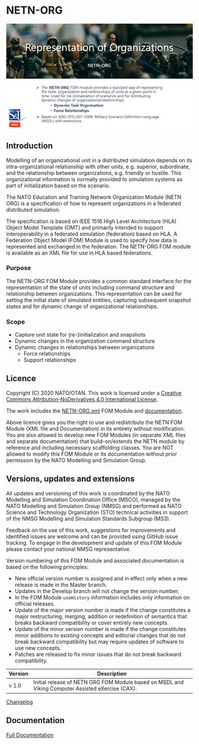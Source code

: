 # NETN-ORG

![overview](./images/overview.png)


## Introduction

Modelling of an organizational unit in a distributed simulation depends on its intra-organizational relationship with other units, e.g. superior, subordinate, and the relationship between organizations, e.g. friendly or hostile. This organizational information is normally provided to simulation systems as part of initialization based on the scenario.

The NATO Education and Training Network Organization Module (NETN ORG) is a specification of how to represent organizations in a federated distributed simulation.

The specification is based on IEEE 1516 High Level Architecture (HLA) Object Model Template (OMT) and primarily intended to support interoperability in a federated simulation (federation) based on HLA. A Federation Object Model (FOM) Module is used to specify how data is represented and exchanged in the federation. The NETN-ORG FOM module is available as an XML file for use in HLA based federations.

### Purpose

The NETN-ORG FOM Module provides a common standard interface for the representation of the state of units including command structure and relationship between organizations. This representation can be used for setting the initial state of simulated entities, capturing subsequent snapshot states and for dynamic change of organizational relationships.

### Scope

- Capture unit state for (re-)initialization and snapshots
- Dynamic changes in the organization command structure
- Dynamic changes in relationships between organizations
  - Force relationships
  - Support relationships

## Licence

Copyright (C) 2020 NATO/OTAN.
This work is licensed under a [Creative Commons Attribution-NoDerivatives 4.0 International License](LICENCE.md). 

The work includes the [NETN-ORG.xml](NETN-ORG.xml) FOM Module and [documentation](NETN-ORG.md).

Above licence gives you the right to use and redistribute the NETN FOM Module (XML file and Documentation) in its entirety without modification. You are also allowed to develop new FOM Modules (in separate XML files and separate documentation) that build-on/extends the NETN module by reference and including necessary scaffolding classes. You are NOT allowed to modify this FOM Module or its documentation without prior permission by the NATO Modelling and Simulation Group. 

## Versions, updates and extensions

All updates and versioning of this work is coordinated by the NATO Modelling and Simulation Coordination Office (MSCO), managed by the NATO Modelling and Simulation Group (NMSG) and performed as NATO Science and Technology Organization (STO) technical activities in support of the NMSG Modelling and Simulation Standards Subgroup (MS3).

Feedback on the use of this work, suggestions for improvements and identified issues are welcome and can be provided using GitHub issue tracking. To engage in the development and update of this FOM Module please contact your national NMSG representative.

Version numbering of this FOM Module and associated documentation is based on the following principles:

* New official version number is assigned and in effect only when a new release is made in the Master branch.
* Updates in the Develop branch will not change the version number.
* In the FOM Module `useHistory` information includes only information on official releases.
* Update of the major version number is made if the change constitutes a major restructuring, merging, addition or redefinition of semantics that breaks backward compatibility or cover entirely new concepts.
* Update of the minor version number is made if the change constitutes minor additions to existing concepts and editorial changes that do not break backward compatibility but may require updates of software to use new concepts.
* Patches are released to fix minor issues that do not break backward compatibility.

|Version|Description|
|---|---|
|v 1.0 |Initial release of NETN ORG FOM Module based on MSDL and Viking Computer Assisted eXercise (CAX).|

[Changelog](changelog.md)

## Documentation

[Full Documentation](NETN-ORG.md)


